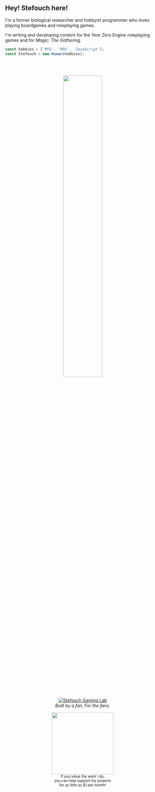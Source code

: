 ## Hey! **Stefouch** here!

I'm a former biological researcher and hobbyist programmer who loves playing boardgames and roleplaying games.

I'm writing and developing content for the *Year Zero Engine* roleplaying games and for *Magic: The Gathering*.

```js
const hobbies = ['MTG', 'RPG', 'JavaScript'];
const Stefouch = new Human(hobbies);
```

<br/>
<br/>

<!-- The stat card below is made with https://github.com/anuraghazra/github-readme-stats -->
<p align="center">
  <img align="center" width="50%" src="https://github-readme-stats.vercel.app/api?username=Stefouch&count_private=true&show_icons=true&theme=nord"/>
</p>
<br/>
<br/>
<p align="center">
  <a href="https://stefouch.be" target="_blank">
    <img src="https://github.com/fvtt-fria-ligan/blade-runner-foundry-vtt/raw/main/static/assets/logos/BSL-D6_bannerlogo_H150.png" alt="Stefouch Gaming Lab" style="width: auto; height: auto; max-height: 100px;"/>
  </a>
  <br/>
  <span><i>Built by a fan, For the fans.</i></span>
</p>
<p align="center">
  <a href="https://www.patreon.com/Stefouch" target="_blank">
    <img width="200px" src="https://stefouch.be/wp-content/uploads/2020/05/become_a_patron_button-300x71.png"/>
  </a>
  <br/>
  <small>If you value the work I do,<br/>you can help support my projects<br/>for as little as $1 per month!</small>
</p>
